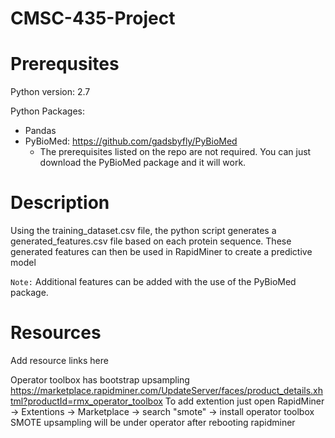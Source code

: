 # CMSC-435-Project

# Prerequsites 
Python version: 2.7

Python Packages:
- Pandas
- PyBioMed: https://github.com/gadsbyfly/PyBioMed 
    - The prerequisites listed on the repo are not required. You can just download the PyBioMed package and it will work.


# Description
Using the training_dataset.csv file, the python script generates a generated_features.csv file based on each protein sequence. These generated features can then be used in RapidMiner to create a predictive model

`Note:` Additional features can be added with the use of the PyBioMed package.


# Resources
Add resource links here

Operator toolbox has bootstrap upsampling
https://marketplace.rapidminer.com/UpdateServer/faces/product_details.xhtml?productId=rmx_operator_toolbox
To add extention just open RapidMiner -> Extentions -> Marketplace -> search "smote" -> install operator toolbox
SMOTE upsampling will be under operator after rebooting rapidminer
